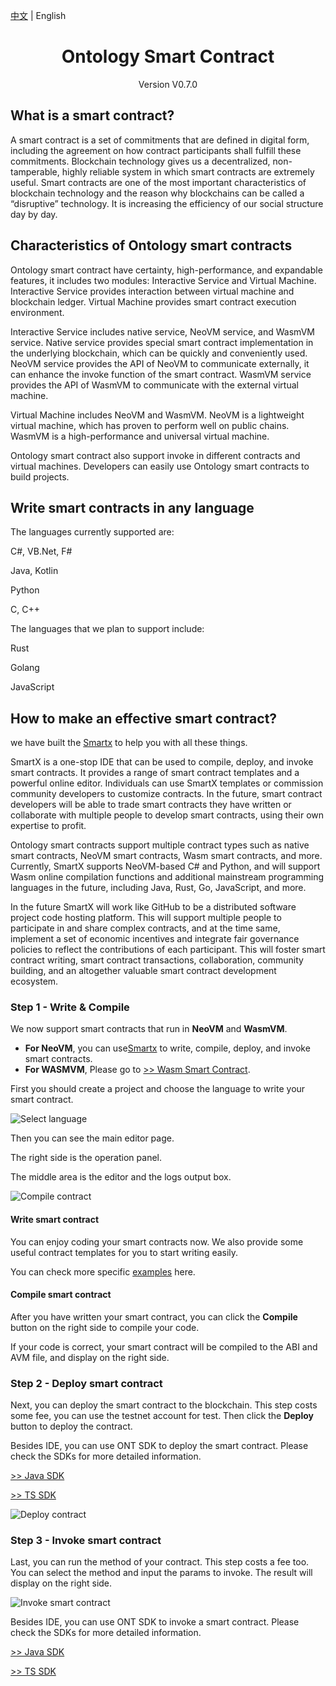 [中文](README_cn.md) | English

<h1 align="center">Ontology Smart Contract</h1>
<p align="center" class="version">Version V0.7.0 </p>

## What is a smart contract?

A smart contract is a set of commitments that are defined in digital form, including the agreement on how contract participants shall fulfill these commitments. Blockchain technology gives us a decentralized, non-tamperable, highly reliable system in which smart contracts are extremely useful. Smart contracts are one of the most important characteristics of blockchain technology and the reason why blockchains can be called a “disruptive” technology. It is increasing the efficiency of our social structure day by day.

## Characteristics of Ontology smart contracts

Ontology smart contract have certainty, high-performance, and expandable features, it includes two modules: Interactive Service and Virtual Machine. Interactive Service provides interaction between virtual machine and blockchain ledger. Virtual Machine provides smart contract execution environment.

Interactive Service includes native service, NeoVM service, and WasmVM service. Native service provides special smart contract implementation in the underlying blockchain, which can be quickly and conveniently used. NeoVM service provides the API of NeoVM to communicate externally, it can enhance the invoke function of the smart contract. WasmVM service provides the API of WasmVM to communicate with the external virtual machine.

Virtual Machine includes NeoVM and WasmVM. NeoVM is a lightweight virtual machine, which has proven to perform well on public chains. WasmVM is a high-performance and universal virtual machine.

Ontology smart contract also support invoke in different contracts and virtual machines. Developers can easily use Ontology smart contracts to build projects.
## Write smart contracts in any language

The languages currently supported are:

C#, VB.Net, F#

Java, Kotlin

Python

C, C++

The languages that we plan to support include:

Rust

Golang

JavaScript

## How to make an effective smart contract?

we have built the [Smartx](http://smartx.ont.io) to help you with all these things.

SmartX is a one-stop IDE that can be used to compile, deploy, and invoke smart contracts. It provides a range of smart contract templates and a powerful online editor. Individuals can use SmartX templates or commission community developers to customize contracts. In the future, smart contract developers will be able to trade smart contracts they have written or collaborate with multiple people to develop smart contracts, using their own expertise to profit.

Ontology smart contracts support multiple contract types such as native smart contracts, NeoVM smart contracts, Wasm smart contracts, and more. Currently, SmartX supports NeoVM-based C# and Python, and will support Wasm online compilation functions and additional mainstream programming languages in the future, including Java, Rust, Go, JavaScript, and more.

In the future SmartX will work like GitHub to be a distributed software project code hosting platform. This will support multiple people to participate in and share complex contracts, and at the time same, implement a set of economic incentives and integrate fair governance policies to reflect the contributions of each participant. This will foster smart contract writing, smart contract transactions, collaboration, community building, and an altogether valuable smart contract development ecosystem.


### Step 1 - Write & Compile  

We now support smart contracts that run in **NeoVM** and **WasmVM**.


* **For NeoVM**, you can use[Smartx](http://smartx.ont.io) to write, compile, deploy, and invoke smart contracts. 
* **For WASMVM**, Please go to [>> Wasm Smart Contract](README_wasm.md).

First you should create a project and choose the language to write your smart contract.

![Select language](https://s1.ax1x.com/2018/03/24/9bxJYR.png)

Then you can see the main editor page. 

The right side is the operation panel.

The middle area is the editor and the logs output box.

![Compile contract](https://s1.ax1x.com/2018/04/04/CpIdpR.png)

#### Write smart contract

You can enjoy coding your smart contracts now. We also provide some useful contract templates for you to start writing easily.

You can check more specific [examples](https://github.com/ontio/documentation/tree/master/smart-contract-tutorial/examples) here.


#### Compile smart contract

After you have written your smart contract, you can click the **Compile** button on the right side to compile your code. 

If your code is correct, your smart contract will be compiled to the ABI and AVM file, and display on the right side.



### Step 2 - Deploy smart contract

Next, you can deploy the smart contract to the blockchain. This step costs some fee, you can use the testnet account for test. Then click the **Deploy** button to deploy the contract.

Besides IDE, you can use ONT SDK to deploy the smart contract. Please check the SDKs for more detailed information.

[>> Java SDK](https://ontio.github.io/documentation/ontology_java_sdk_smartcontract_en.html)

[>> TS SDK](https://ontio.github.io/documentation/ontology_ts_sdk_smartcontract_en.html)

![Deploy contract](https://s1.ax1x.com/2018/04/04/CpIcAe.png)


### Step 3 - Invoke smart contract

Last, you can run the method of your contract. This step costs a fee too. You can select the method and  input the params to invoke. The result will display on the right side.

![Invoke smart contract](https://s1.ax1x.com/2018/04/04/CpoCEF.png)

Besides IDE, you can use ONT SDK to invoke a smart contract. Please check the SDKs for more detailed information. 

[>> Java SDK](https://ontio.github.io/documentation/ontology_java_sdk_smartcontract_en.html)

[>> TS SDK](https://ontio.github.io/documentation/ontology_ts_sdk_smartcontract_en.html)






